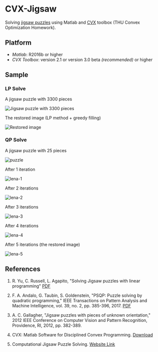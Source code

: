 # CVX-Jigsaw

Solving [jigsaw puzzles](https://en.wikipedia.org/wiki/Jigsaw_puzzle) using Matlab and [CVX](http://cvxr.com) toolbox (THU Convex Optimization Homework).

## Platform

* _Matlab_: R2016b or higher
* _CVX Toolbox_: version 2.1 or version 3.0 beta _(recommended)_ or higher

## Sample

### LP Solve

A jigsaw puzzle with 3300 pieces

![Jigsaw puzzle with 3300 pieces](/Sample/LP/5a.jpg)

The restored image (LP method + greedy filling)

![Restored image](/Sample/LP/5c.jpg)

### QP Solve

A jigsaw puzzle with 25 pieces

![puzzle](/Sample/QP/lena-0.jpg)

After 1 iteration

![lena-1](/Sample/QP/lena-1.jpg)

After 2 iterations

![lena-2](/Sample/QP/lena-2.jpg)

After 3 iterations

![lena-3](/Sample/QP/lena-3.jpg)

After 4 iterations

![lena-4](/Sample/QP/lena-4.jpg)

After 5 iterations (the restored image)

![lena-5](/Sample/QP/lena-5.jpg)

## References

1. R. Yu, C. Russell, L. Agapito, "Solving Jigsaw puzzles with linear programming" [PDF](https://arxiv.org/abs/1511.04472)

2. F. A. Andalo, G. Taubin, S. Goldenstein, "PSQP: Puzzle solving by quadratic programming," IEEE Transactions on Pattern Analysis and Machine Intelligence, vol. 39, no. 2, pp. 385-396, 2017. [PDF](http://ieeexplore.ieee.org/document/7442162/)

3. A. C. Gallagher, "Jigsaw puzzles with pieces of unknown orientation," 2012 IEEE Conference on Computer Vision and Pattern Recognition, Providence, RI, 2012, pp. 382-389.

4. CVX: Matlab Software for Disciplined Convex Programming. [Download](http://cvxr.com/cvx/)

5. Computational Jigsaw Puzzle Solving. [Website Link](http://icvl.cs.bgu.ac.il/automatic-jigsaw-puzzle-solving/)
